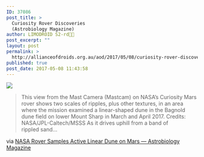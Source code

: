 ```yaml
---
ID: 37086
post_title: >
  Curiosity Rover Discoveries
  (Astrobiology Magazine)
author: LIMODROID S2-rd🔭🔬
post_excerpt: ""
layout: post
permalink: >
  http://allianceofdroids.org.au/aod/2017/05/08/curiosity-rover-discoveries-astrobiology-magazine/
published: true
post_date: 2017-05-08 11:43:58
---
```

<a href="http://www.astrobio.net/alien-life/nasa-rover-samples-active-linear-dune-mars/"><img src="https://i2.wp.com/www.astrobio.net/wp-content/uploads/2017/05/pia11242_excerpt_sol1647_ml_mcam08525.jpg?quality=80&amp;strip=info&amp;w=800" /></a>
<blockquote>This view from the Mast Camera (Mastcam) on NASA’s Curiosity Mars rover shows two scales of ripples, plus other textures, in an area where the mission examined a linear-shaped dune in the Bagnold dune field on lower Mount Sharp in March and April 2017. Credits: NASA/JPL-Caltech/MSSS As it drives uphill from a band of rippled sand…</blockquote>
via <a href="http://www.astrobio.net/alien-life/nasa-rover-samples-active-linear-dune-mars/">NASA Rover Samples Active Linear Dune on Mars — Astrobiology Magazine</a>